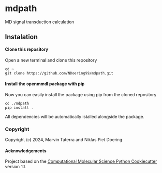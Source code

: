 mdpath
==============================
[//]: # (Badges)

MD signal transduction calculation

## Instalation

#### Clone this repository

Open a new terminal and clone this repository

    cd ~
    git clone https://github.com/NDoering99/mdpath.git

#### Install the openmmdl package with pip

Now you can easily install the package using pip from the cloned repository 

    cd ./mdpath
    pip install .

All dependencies will be automatically istalled alongside the package.

### Copyright

Copyright (c) 2024, Marvin Taterra and Niklas Piet Doering


#### Acknowledgements
 
Project based on the 
[Computational Molecular Science Python Cookiecutter](https://github.com/molssi/cookiecutter-cms) version 1.1.
